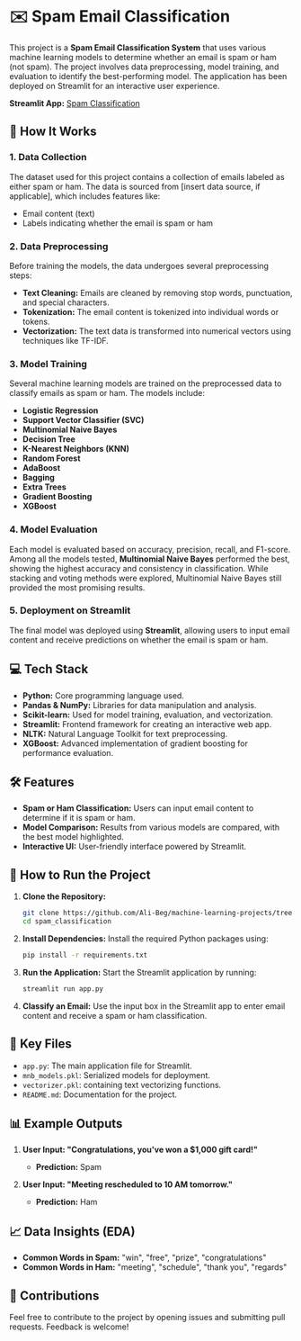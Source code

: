 # ✉️ Spam Email Classification

This project is a **Spam Email Classification System** that uses various machine learning models to determine whether an email is spam or ham (not spam). The project involves data preprocessing, model training, and evaluation to identify the best-performing model. The application has been deployed on Streamlit for an interactive user experience.

**Streamlit App:** [Spam Classification](https://my-spam-classification.streamlit.app/)


## 🧠 How It Works

### 1. **Data Collection**
The dataset used for this project contains a collection of emails labeled as either spam or ham. The data is sourced from [insert data source, if applicable], which includes features like:
- Email content (text)
- Labels indicating whether the email is spam or ham

### 2. **Data Preprocessing**
Before training the models, the data undergoes several preprocessing steps:
- **Text Cleaning:** Emails are cleaned by removing stop words, punctuation, and special characters.
- **Tokenization:** The email content is tokenized into individual words or tokens.
- **Vectorization:** The text data is transformed into numerical vectors using techniques like TF-IDF.

### 3. **Model Training**
Several machine learning models are trained on the preprocessed data to classify emails as spam or ham. The models include:
- **Logistic Regression**
- **Support Vector Classifier (SVC)**
- **Multinomial Naive Bayes**
- **Decision Tree**
- **K-Nearest Neighbors (KNN)**
- **Random Forest**
- **AdaBoost**
- **Bagging**
- **Extra Trees**
- **Gradient Boosting**
- **XGBoost**

### 4. **Model Evaluation**
Each model is evaluated based on accuracy, precision, recall, and F1-score. Among all the models tested, **Multinomial Naive Bayes** performed the best, showing the highest accuracy and consistency in classification. While stacking and voting methods were explored, Multinomial Naive Bayes still provided the most promising results.

### 5. **Deployment on Streamlit**
The final model was deployed using **Streamlit**, allowing users to input email content and receive predictions on whether the email is spam or ham.

## 💻 Tech Stack

- **Python:** Core programming language used.
- **Pandas & NumPy:** Libraries for data manipulation and analysis.
- **Scikit-learn:** Used for model training, evaluation, and vectorization.
- **Streamlit:** Frontend framework for creating an interactive web app.
- **NLTK:** Natural Language Toolkit for text preprocessing.
- **XGBoost:** Advanced implementation of gradient boosting for performance evaluation.

## 🛠️ Features

- **Spam or Ham Classification:** Users can input email content to determine if it is spam or ham.
- **Model Comparison:** Results from various models are compared, with the best model highlighted.
- **Interactive UI:** User-friendly interface powered by Streamlit.

## 🚀 How to Run the Project

1. **Clone the Repository:**
   ```bash
   git clone https://github.com/Ali-Beg/machine-learning-projects/tree/main/spam_classification
   cd spam_classification
   ```

2. **Install Dependencies:**
   Install the required Python packages using:
   ```bash
   pip install -r requirements.txt
   ```

3. **Run the Application:**
   Start the Streamlit application by running:
   ```bash
   streamlit run app.py
   ```

4. **Classify an Email:**
   Use the input box in the Streamlit app to enter email content and receive a spam or ham classification.

## 🔧 Key Files

- `app.py`: The main application file for Streamlit.
- `mnb_models.pkl`: Serialized models for deployment.
- `vectorizer.pkl`:  containing text vectorizing functions.
- `README.md`: Documentation for the project.

## 📊 Example Outputs

1. **User Input: "Congratulations, you've won a $1,000 gift card!"**
   - **Prediction:** Spam

2. **User Input: "Meeting rescheduled to 10 AM tomorrow."**
   - **Prediction:** Ham

## 📈 Data Insights (EDA)

- **Common Words in Spam:** "win", "free", "prize", "congratulations"
- **Common Words in Ham:** "meeting", "schedule", "thank you", "regards"

## 🤝 Contributions

Feel free to contribute to the project by opening issues and submitting pull requests. Feedback is welcome!

